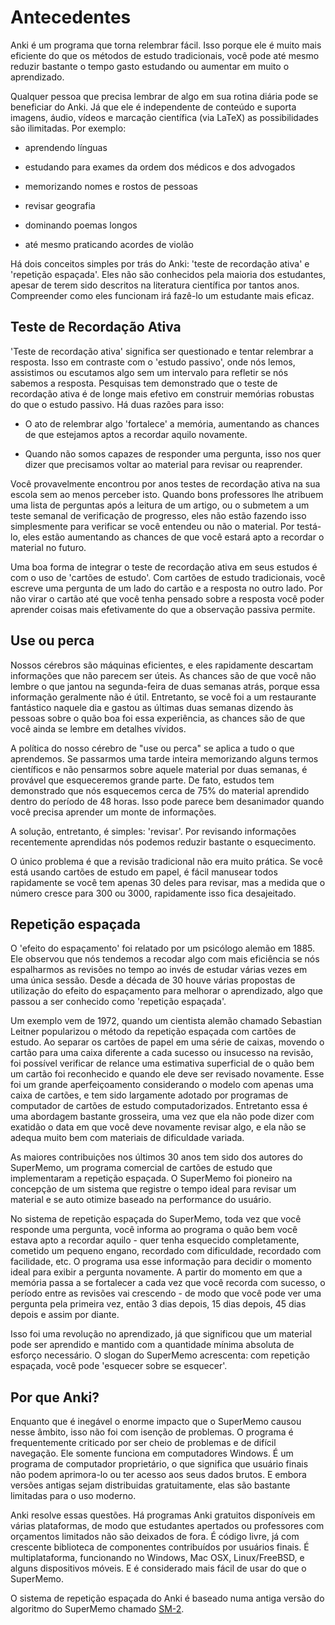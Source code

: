 # Antecedentes

Anki é um programa que torna relembrar fácil. Isso porque ele é muito mais eficiente do que os métodos de estudo tradicionais, você pode até mesmo reduzir bastante o tempo gasto estudando ou aumentar em muito o aprendizado.

Qualquer pessoa que precisa lembrar de algo em sua rotina diária pode se beneficiar do Anki. Já que ele é independente de conteúdo e suporta imagens, áudio, vídeos e marcação científica (via LaTeX) as possibilidades são ilimitadas. Por exemplo:

-   aprendendo línguas

-   estudando para exames da ordem dos médicos e dos advogados

-   memorizando nomes e rostos de pessoas

-   revisar geografia

-   dominando poemas longos

-   até mesmo praticando acordes de violão

Há dois conceitos simples por trás do Anki: 'teste de recordação ativa' e
'repetição espaçada'. Eles não são conhecidos pela maioria dos estudantes, apesar de terem sido descritos na literatura científica por tantos anos. Compreender como eles funcionam irá fazê-lo um estudante mais eficaz.

Teste de Recordação Ativa
---------------------

'Teste de recordação ativa' significa ser questionado e tentar relembrar a resposta. Isso em contraste com o 'estudo passivo', onde nós lemos, assistimos ou escutamos algo sem um intervalo para refletir se nós sabemos a resposta. Pesquisas tem demonstrado que o teste de recordação ativa é de longe mais efetivo em construir memórias robustas do que o estudo passivo. Há duas razões para isso:

-   O ato de relembrar algo 'fortalece' a memória, aumentando as chances de que estejamos aptos a recordar aquilo novamente.
    
-   Quando não somos capazes de responder uma pergunta, isso nos quer dizer que precisamos voltar ao material para revisar ou reaprender.

Você provavelmente encontrou por anos testes de recordação ativa na sua escola sem ao menos perceber isto. Quando bons professores lhe atribuem uma lista de perguntas após a leitura de um artigo, ou o submetem a um teste semanal de verificação de progresso, eles não estão fazendo isso simplesmente para verificar se você entendeu ou não o material. Por testá-lo, eles estão aumentando as chances de que você estará apto a recordar o material no futuro.

Uma boa forma de integrar o teste de recordação ativa em seus estudos é com o uso de 'cartões de estudo'. Com cartões de estudo tradicionais, você escreve uma pergunta de um lado do cartão e a resposta no outro lado. Por não virar o cartão até que você tenha pensado sobre a resposta você poder aprender coisas mais efetivamente do que a observação passiva permite.

Use ou perca
-----------------

Nossos cérebros são máquinas eficientes, e eles rapidamente descartam informações que não parecem ser úteis. As chances são de que você não lembre o que jantou na segunda-feira de duas semanas atrás, porque essa informação geralmente não é útil. Entretanto, se você foi a um restaurante fantástico naquele dia e gastou as últimas duas semanas dizendo às pessoas sobre o quão boa foi essa experiência, as chances são de que você ainda se lembre em detalhes vívidos.

A política do nosso cérebro de "use ou perca" se aplica a tudo o que aprendemos. Se passarmos uma tarde inteira memorizando alguns termos científicos e não pensarmos sobre aquele material por duas semanas, é provável que esqueceremos grande parte. De fato, estudos tem demonstrado que nós esquecemos cerca de 75% do material aprendido dentro do período de 48 horas. Isso pode parece bem desanimador quando você precisa aprender um monte de informações.

A solução, entretanto, é simples: 'revisar'. Por revisando informações recentemente aprendidas nós podemos reduzir bastante o esquecimento.

O único problema é que a revisão tradicional não era muito prática. Se você está usando cartões de estudo em papel, é fácil manusear todos rapidamente se você tem apenas 30 deles para revisar, mas a medida que o número cresce para 300 ou 3000, rapidamente isso fica desajeitado.

Repetição espaçada
-----------------

O 'efeito do espaçamento' foi relatado por um psicólogo alemão em 1885. Ele observou que nós tendemos a recodar algo com mais eficiência se nós espalharmos as revisões no tempo ao invés de estudar várias vezes em uma única sessão. Desde a década de 30 houve várias propostas de utilização do efeito do espaçamento para melhorar o aprendizado, algo que passou a ser conhecido como 'repetição espaçada'.

Um exemplo vem de 1972, quando um cientista alemão chamado Sebastian Leitner popularizou o método da repetição espaçada com cartões de estudo. Ao separar os cartões de papel em uma série de caixas, movendo o cartão para uma caixa diferente a cada sucesso ou insucesso na revisão, foi possível verificar de relance uma estimativa superficial de o quão bem um cartão foi reconhecido e quando ele deve ser revisado novamente. Esse foi um grande aperfeiçoamento considerando o modelo com apenas uma caixa de cartões, e tem sido largamente adotado por programas de computador de cartões de estudo computadorizados. Entretanto essa é uma abordagem bastante grosseira, uma vez que ela não pode dizer com exatidão o data em que você deve novamente revisar algo, e ela não se adequa muito bem com materiais de dificuldade variada.

As maiores contribuições nos últimos 30 anos tem sido dos autores do SuperMemo, um programa comercial de cartões de estudo que implementaram a repetição espaçada. O SuperMemo foi pioneiro na concepção de um sistema que registre o tempo ideal para revisar um material e se auto otimize baseado na performance do usuário.

No sistema de repetição espaçada do SuperMemo, toda vez que você responde uma pergunta, você informa ao programa o quão bem você estava apto a recordar aquilo - quer tenha esquecido completamente, cometido um pequeno engano, recordado com dificuldade, recordado com facilidade, etc. O programa usa esse informação para decidir o momento ideal para exibir a pergunta novamente. A partir do momento em que a memória passa a se fortalecer a cada vez que você recorda com sucesso, o período entre as revisões vai crescendo - de modo que você pode ver uma pergunta pela primeira vez, então 3 dias depois, 15 dias depois, 45 dias depois e assim por diante.

Isso foi uma revolução no aprendizado, já que significou que um material pode ser aprendido e mantido com a quantidade mínima absoluta de esforço necessário. O slogan do SuperMemo acrescenta: com repetição espaçada, você pode 'esquecer sobre se esquecer'.

Por que Anki?
---------

Enquanto que é inegável o enorme impacto que o SuperMemo causou nesse âmbito, isso não foi com isenção de problemas. O programa é frequentemente criticado por ser cheio de problemas e de difícil navegação. Ele somente funciona em computadores Windows. É um programa de computador proprietário, o que significa que usuário finais não podem aprimora-lo ou ter acesso aos seus dados brutos. E embora versões antigas sejam distribuidas gratuitamente, elas são bastante limitadas para o uso moderno.

Anki resolve essas questões. Há programas Anki gratuitos disponíveis em várias plataformas, de modo que estudantes apertados ou professores com orçamentos limitados não são deixados de fora. É código livre, já com crescente biblioteca de componentes contribuídos por usuários finais. É multiplataforma, funcionando no Windows, Mac OSX, Linux/FreeBSD, e alguns dispositivos móveis. E é considerado mais fácil de usar do que o SuperMemo.

O sistema de repetição espaçada do Anki é baseado numa antiga versão do algoritmo do SuperMemo chamado [SM-2](faqs.md).

